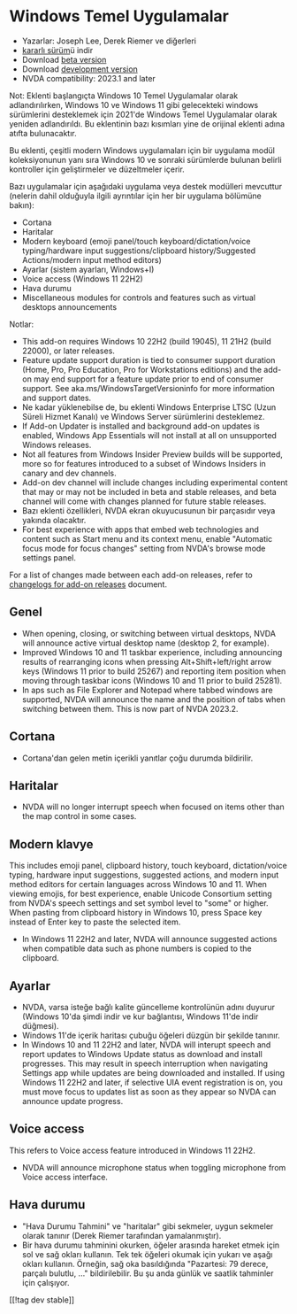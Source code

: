 # Windows Temel Uygulamalar #

* Yazarlar: Joseph Lee, Derek Riemer ve diğerleri
* [kararlı sürüm][1]ü indir
* Download [beta version][2]
* Download [development version][3]
* NVDA compatibility: 2023.1 and later

Not: Eklenti başlangıçta Windows 10 Temel Uygulamalar olarak
adlandırılırken, Windows 10 ve Windows 11 gibi gelecekteki windows
sürümlerini desteklemek için 2021'de Windows Temel Uygulamalar olarak
yeniden adlandırıldı. Bu eklentinin bazı kısımları yine de orijinal eklenti
adına atıfta bulunacaktır.

Bu eklenti, çeşitli modern Windows uygulamaları için bir uygulama modül
koleksiyonunun yanı sıra Windows 10 ve sonraki sürümlerde bulunan belirli
kontroller için geliştirmeler ve düzeltmeler içerir.

Bazı uygulamalar için aşağıdaki uygulama veya destek modülleri  mevcuttur
(nelerin dahil olduğuyla ilgili ayrıntılar için her bir uygulama bölümüne
bakın):

* Cortana
* Haritalar
* Modern keyboard (emoji panel/touch keyboard/dictation/voice
  typing/hardware input suggestions/clipboard history/Suggested
  Actions/modern input method editors)
* Ayarlar (sistem ayarları, Windows+I)
* Voice access (Windows 11 22H2)
* Hava durumu
* Miscellaneous modules for controls and features such as virtual desktops
  announcements

Notlar:

* This add-on requires Windows 10 22H2 (build 19045), 11 21H2 (build 22000),
  or later releases.
* Feature update support duration is tied to consumer support duration
  (Home, Pro, Pro Education, Pro for Workstations editions) and the add-on
  may end support for a feature update prior to end of consumer support. See
  aka.ms/WindowsTargetVersioninfo for more information and support dates.
* Ne kadar yüklenebilse de, bu eklenti Windows Enterprise LTSC (Uzun Süreli
  Hizmet Kanalı) ve Windows Server sürümlerini desteklemez.
* If Add-on Updater is installed and background add-on updates is enabled,
  Windows App Essentials will not install at all on unsupported Windows
  releases.
* Not all features from Windows Insider Preview builds will be supported,
  more so for features introduced to a subset of Windows Insiders in canary
  and dev channels.
* Add-on dev channel will include changes including experimental content
  that may or may not be included in beta and stable releases, and beta
  channel will come with changes planned for future stable releases.
* Bazı eklenti özellikleri, NVDA ekran okuyucusunun bir parçasıdır veya
  yakında olacaktır.
* For best experience with apps that embed web technologies and content such
  as Start menu and its context menu, enable "Automatic focus mode for focus
  changes" setting from NVDA's browse mode settings panel.

For a list of changes made between each add-on releases, refer to
[changelogs for add-on releases][4] document.

## Genel

* When opening, closing, or switching between virtual desktops, NVDA will
  announce active virtual desktop name (desktop 2, for example).
* Improved Windows 10 and 11 taskbar experience, including announcing
  results of rearranging icons when pressing Alt+Shift+left/right arrow keys
  (Windows 11 prior to build 25267) and reporting item position when moving
  through taskbar icons (Windows 10 and 11 prior to build 25281).
* In aps such as File Explorer and Notepad where tabbed windows are
  supported, NVDA will announce the name and the position of tabs when
  switching between them. This is now part of NVDA 2023.2.

## Cortana

* Cortana'dan gelen metin içerikli yanıtlar çoğu durumda bildirilir.

## Haritalar

* NVDA will no longer interrupt speech when focused on items other than the
  map control in some cases.

## Modern klavye

This includes emoji panel, clipboard history, touch keyboard,
dictation/voice typing, hardware input suggestions, suggested actions, and
modern input method editors for certain languages across Windows 10 and
11. When viewing emojis, for best experience, enable Unicode Consortium
setting from NVDA's speech settings and set symbol level to "some" or
higher. When pasting from clipboard history in Windows 10, press Space key
instead of Enter key to paste the selected item.

* In Windows 11 22H2 and later, NVDA will announce suggested actions when
  compatible data such as phone numbers is copied to the clipboard.

## Ayarlar

* NVDA, varsa isteğe bağlı kalite güncelleme kontrolünün adını duyurur
  (Windows 10'da şimdi indir ve kur bağlantısı, Windows 11'de indir
  düğmesi).
* Windows 11'de içerik haritası çubuğu öğeleri düzgün bir şekilde tanınır.
* In Windows 10 and 11 22H2 and later, NVDA will interupt speech and report
  updates to Windows Update status as download and install progresses. This
  may result in speech interruption when navigating Settings app while
  updates are being downloaded and installed. If using Windows 11 22H2 and
  later, if selective UIA event registration is on, you must move focus to
  updates list as soon as they appear so NVDA can announce update progress.

## Voice access

This refers to Voice access feature introduced in Windows 11 22H2.

* NVDA will announce microphone status when toggling microphone from Voice
  access interface.

## Hava durumu

* "Hava Durumu Tahmini" ve "haritalar" gibi sekmeler, uygun sekmeler olarak
  tanınır (Derek Riemer tarafından yamalanmıştır).
* Bir hava durumu tahminini okurken, öğeler arasında hareket etmek için sol
  ve sağ okları kullanın. Tek tek öğeleri okumak için yukarı ve aşağı okları
  kullanın. Örneğin, sağ oka basıldığında "Pazartesi: 79 derece, parçalı
  bulutlu, ..." bildirilebilir. Bu şu anda günlük ve saatlik tahminler için
  çalışıyor.

[[!tag dev stable]]

[1]: https://www.nvaccess.org/addonStore/legacy?file=wintenApps

[2]: https://www.nvaccess.org/addonStore/legacy?file=wintenApps-beta

[3]: https://www.nvaccess.org/addonStore/legacy?file=wintenApps-dev

[4]: https://github.com/josephsl/wintenapps/wiki/w10changelog
